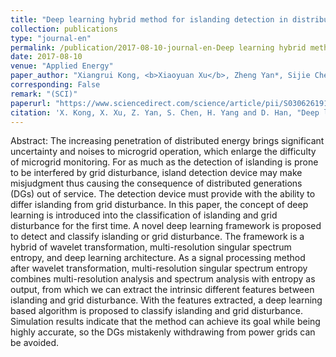 ```yaml
---
title: "Deep learning hybrid method for islanding detection in distributed generation"
collection: publications
type: "journal-en"
permalink: /publication/2017-08-10-journal-en-Deep learning hybrid method for islanding detection in distributed generation
date: 2017-08-10
venue: "Applied Energy"
paper_author: "Xiangrui Kong, <b>Xiaoyuan Xu</b>, Zheng Yan*, Sijie Chen, Huoming Yang, Dong Han"
corresponding: False
remark: "(SCI)"
paperurl: "https://www.sciencedirect.com/science/article/pii/S0306261917310267"
citation: 'X. Kong, X. Xu, Z. Yan, S. Chen, H. Yang and D. Han, "Deep learning hybrid method for islanding detection in distributed generation," <i>Applied Energy</i>, vol. 210, pp. 776-785, 2018.'
---
```


Abstract:
The increasing penetration of distributed energy brings significant uncertainty and noises to microgrid operation, which enlarge the difficulty of microgrid monitoring. For as much as the detection of islanding is prone to be interfered by grid disturbance, island detection device may make misjudgment thus causing the consequence of distributed generations (DGs) out of service. The detection device must provide with the ability to differ islanding from grid disturbance. In this paper, the concept of deep learning is introduced into the classification of islanding and grid disturbance for the first time. A novel deep learning framework is proposed to detect and classify islanding or grid disturbance. The framework is a hybrid of wavelet transformation, multi-resolution singular spectrum entropy, and deep learning architecture. As a signal processing method after wavelet transformation, multi-resolution singular spectrum entropy combines multi-resolution analysis and spectrum analysis with entropy as output, from which we can extract the intrinsic different features between islanding and grid disturbance. With the features extracted, a deep learning based algorithm is proposed to classify islanding and grid disturbance. Simulation results indicate that the method can achieve its goal while being highly accurate, so the DGs mistakenly withdrawing from power grids can be avoided.